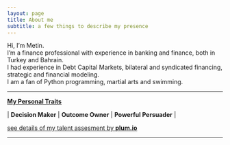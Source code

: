 ```yaml
---
layout: page
title: About me
subtitle: a few things to describe my presence
---
```


Hi, I’m Metin.  
I’m a finance professional with experience in banking and finance, both in Turkey and Bahrain.  
I had experience in Debt Capital Markets, bilateral and syndicated financing, strategic and financial modeling.  
I am a fan of Python programming, martial arts and swimming.

---
**[My Personal Traits](https://secure.plum.io/en/p/PgqCnT4yKwiat0x25Xzevw "click to see my talent assesment result by plum.io")**  

| **Decision Maker** | **Outcome Owner** | **Powerful Persuader** |   

[see details of my talent assesment by **plum.io**](https://secure.plum.io/en/p/PgqCnT4yKwiat0x25Xzevw)

---